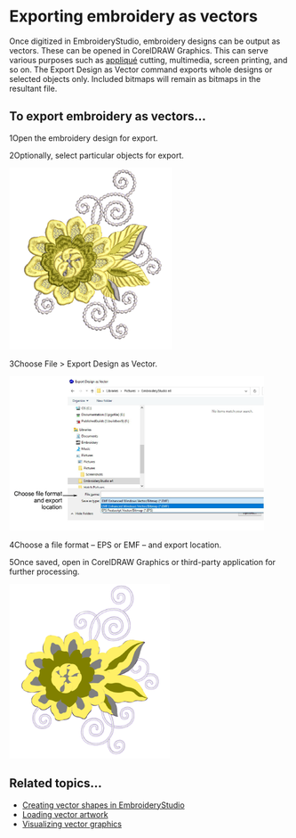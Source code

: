 # Exporting embroidery as vectors

Once digitized in EmbroideryStudio, embroidery designs can be output as vectors. These can be opened in CorelDRAW Graphics. This can serve various purposes such as [appliqué](../../glossary/glossary) cutting, multimedia, screen printing, and so on. The Export Design as Vector command exports whole designs or selected objects only. Included bitmaps will remain as bitmaps in the resultant file.

## To export embroidery as vectors...

1Open the embroidery design for export.

2Optionally, select particular objects for export.

![ExportVectors1.png](assets/ExportVectors1.png)

3Choose File > Export Design as Vector.

![ExportDesignAsVector.png](assets/ExportDesignAsVector.png)

4Choose a file format – EPS or EMF – and export location.

5Once saved, open in CorelDRAW Graphics or third-party application for further processing.

![ExportVectors2.png](assets/ExportVectors2.png)

## Related topics...

- [Creating vector shapes in EmbroideryStudio](../../Automatic/vectors/Creating_vector_shapes_in_EmbroideryStudio)
- [Loading vector artwork](../../Automatic/vectors/Loading_vector_artwork)
- [Visualizing vector graphics](../../Automatic/vectors/Visualizing_vector_graphics)
